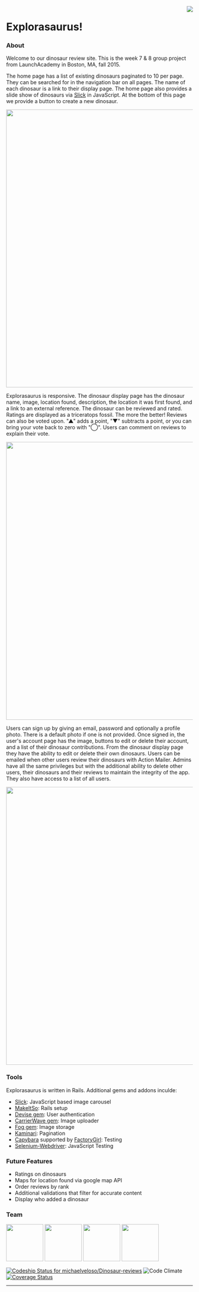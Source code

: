 <img src="https://pixabay.com/static/uploads/photo/2013/07/12/14/29/tyrannosaurus-148320__180.png" align="right" />

# Explorasaurus!

### About
Welcome to our dinosaur review site.  This is the week 7 & 8 group project from LaunchAcademy in Boston, MA, fall 2015.

The home page has a list of existing dinosaurs paginated to 10 per page.  They can be searched for in the navigation bar on all pages.  The name of each dinosaur is a link to their display page.  The home page also provides a slide show of dinosaurs via [Slick](http://kenwheeler.github.io/slick/) in JavaScript. At the bottom of this page we provide a button to create a new dinosaur.

<img src="http://i.imgur.com/v1H64vm.png" width="750px" />

Explorasaurus is responsive.  The dinosaur display page has the dinosaur name, image, location found, description, the location it was first found, and a link to an external reference. The dinosaur can be reviewed and rated.  Ratings are displayed as a triceratops fossil.  The more the better!  Reviews can also be voted upon.  "▲" adds a point, "▼" subtracts a point, or you can bring your vote back to zero with "◯".  Users can comment on reviews to explain their vote.

<img src="http://i.imgur.com/Op7RV9D.png" width="750px" />

Users can sign up by giving an email, password and optionally a profile photo.  There is a default photo if one is not provided.  Once signed in, the user's account page has the image, buttons to edit or delete their account, and a list of their dinosaur contributions.  From the dinosaur display page they have the ability to edit or delete their own dinosaurs.  Users can be emailed when other users review their dinosaurs with Action Mailer.  Admins have all the same privileges but with the additional ability to delete other users, their dinosaurs and their reviews to maintain the integrity of the app.  They also have access to a list of all users.

<img src="http://i.imgur.com/laOu0b7.png" width="750px" />

### Tools
Explorasaurus is written in Rails.  Additional gems and addons inculde:
* [Slick](http://kenwheeler.github.io/slick/): JavaScript based image carousel
* [MakeItSo](https://github.com/LaunchAcademy/make_it_so): Rails setup
* [Devise gem](https://github.com/plataformatec/devise): User authentication  
* [CarrierWave gem](https://github.com/carrierwaveuploader/carrierwave): Image uploader
* [Fog gem](https://github.com/fog/fog): Image storage
* [Kaminari](https://github.com/amatsuda/kaminari): Pagination
* [Capybara](https://github.com/jnicklas/capybara) supported by [FactoryGirl](https://github.com/thoughtbot/factory_girl): Testing
* [Selenium-Webdriver](https://rubygems.org/gems/selenium-webdriver/versions/2.47.1): JavaScript Testing

### Future Features
* Ratings on dinosaurs
* Maps for location found via google map API
* Order reviews by rank
* Additional validations that filter for accurate content
* Display who added a dinosaur

### Team
<a href="https://github.com/mcasey5216"><img src="https://avatars3.githubusercontent.com/u/12865707?v=3&s=460" width="100" /></a>  <a href="https://github.com/stacy-wells"><img src="https://avatars1.githubusercontent.com/u/11218638?v=3&s=460" width="100"/></a>
<a href="https://github.com/michaelveloso"><img src="https://avatars3.githubusercontent.com/u/11981927?v=3&s=460" width="100"/></a>
<a href="https://github.com/maribethpierce"><img src="https://avatars3.githubusercontent.com/u/10468678?v=3&s=460" width="100"/></a>

[ ![Codeship Status for michaelveloso/Dinosaur-reviews](https://codeship.com/projects/84c97f50-42b3-0133-bc6b-1eb5f82d52fc/status?branch=master)](https://codeship.com/projects/103836)
![Code Climate](https://codeclimate.com/github/michaelveloso/Dinosaur-reviews.png)
[![Coverage Status](https://coveralls.io/repos/michaelveloso/Dinosaur-reviews/badge.svg?branch=master&service=github)](https://coveralls.io/github/michaelveloso/Dinosaur-reviews?branch=master)

--------------------------------------------------------
